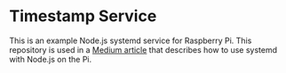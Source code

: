 # Timestamp Service

This is an example Node.js systemd service for Raspberry Pi.  This repository is used in a [Medium article](https://medium.com/@simon_prickett/writing-a-systemd-service-in-node-js-on-raspberry-pi-be88d9bc2e8d) that describes how to use systemd with Node.js on the Pi.


